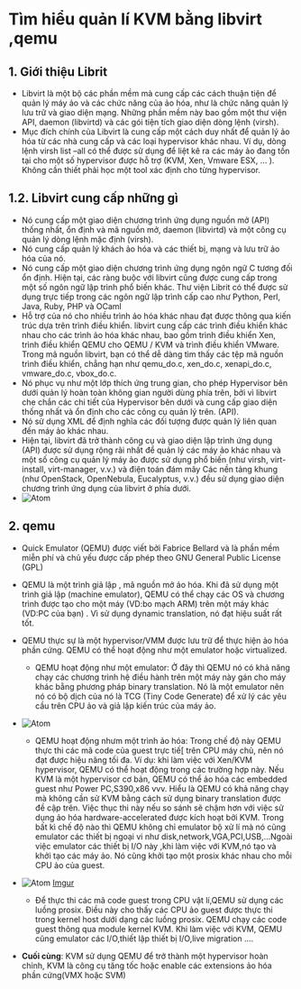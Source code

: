 # Tìm hiểu quản lí KVM bằng libvirt ,qemu # 
## 1. Giới thiệu Librit ## 
- Libvirt là một bộ các phần mềm mà cung cấp các cách thuận tiện để quản lý máy ảo và các chức năng của ảo hóa, như là chức năng quản lý lưu trữ và giao diện mạng. Những phần mềm này bao gồm một thư viện API, daemon (libvirtd) và các gói tiện tích giao diện dòng lệnh (virsh).
- Mục đích chính của Libvirt là cung cấp một cách duy nhất để quản lý ảo hóa từ các nhà cung cấp và các loại hypervisor khác nhau. Ví dụ, dòng lệnh virsh list –all có thể được sử dụng để liệt kê ra các máy ảo đang tồn tại cho một số hypervisor được hỗ trợ (KVM, Xen, Vmware ESX, … ). Không cần thiết phải học một tool xác định cho từng hypervisor.
## 1.2. Libvirt cung cấp những gì ##  
- Nó cung cấp một giao diện chương trình ứng dụng nguồn mở (API) thống nhất, ổn định và mã nguồn mở, daemon (libvirtd) và một công cụ quản lý dòng lệnh mặc định (virsh).
- Nó cung cấp quản lý khách ảo hóa và các thiết bị, mạng và lưu trữ ảo hóa của nó.
- Nó cung cấp một giao diện chương trình ứng dụng ngôn ngữ C tương đối ổn định. Hiện tại, các ràng buộc với libvirt cũng được cung cấp trong một số ngôn ngữ lập trình phổ biến khác. Thư viện Librit có thể được sử dụng trực tiếp trong các ngôn ngữ lập trình cấp cao như Python, Perl, Java, Ruby, PHP và OCaml
- Hỗ trợ của nó cho nhiều trình ảo hóa khác nhau đạt được thông qua kiến ​​trúc dựa trên trình điều khiển. libvirt cung cấp các trình điều khiển khác nhau cho các trình ảo hóa khác nhau, bao gồm trình điều khiển Xen, trình điều khiển QEMU cho QEMU / KVM và trình điều khiển VMware. Trong mã nguồn libvirt, bạn có thể dễ dàng tìm thấy các tệp mã nguồn trình điều khiển, chẳng hạn như qemu_do.c, xen_do.c, xenapi_do.c, vmware_do.c, vbox_do.c.
- Nó phục vụ như một lớp thích ứng trung gian, cho phép Hypervisor bên dưới quản lý hoàn toàn không gian người dùng phía trên, bởi vì libvirt che chắn các chi tiết của Hypervisor bên dưới và cung cấp giao diện thống nhất và ổn định cho các công cụ quản lý trên. (API).
- Nó sử dụng XML để định nghĩa các đối tượng được quản lý liên quan đến máy ảo khác nhau.
-  Hiện tại, libvirt đã trở thành công cụ và giao diện lập trình ứng dụng (API) được sử dụng rộng rãi nhất để quản lý các máy ảo khác nhau và một số công cụ quản lý máy ảo được sử dụng phổ biến (như virsh, virt-install, virt-manager, v.v.) và điện toán đám mây Các nền tảng khung (như OpenStack, OpenNebula, Eucalyptus, v.v.) đều sử dụng giao diện chương trình ứng dụng của libvirt ở phía dưới.
- ![Atom](https://camo.githubusercontent.com/7d3302af554fc4350b909f50587c2347e7cf69e4/687474703a2f2f692e696d6775722e636f6d2f6a6e4b704179592e706e67) 

## 2. qemu ## 
- Quick Emulator (QEMU) được viết bởi Fabrice Bellard và là phần mềm miễn phí và chủ yếu được cấp phép theo GNU General Public License (GPL)
- QEMU là một trình giả lập , mã nguồn mở ảo hóa. Khi đã sử dụng một trình giả lập (machine emulator), QEMU có thể chạy các OS và chương trình được tạo cho một máy (VD:bo mạch ARM) trên một máy khác (VD:PC của bạn) . Vì sử dụng dynamic translation, nó đạt hiệu suất rất tốt. 
- QEMU thực sự là một hypervisor/VMM được lưu trữ để thực hiện ảo hóa phần cứng. QEMU có thể hoạt động như một emulator hoặc virtualized. 
   - QEMU hoạt động như một emulator: Ở đây thì QEMU nó có khả năng chạy các chương trình hệ điều hành trên một máy này gán cho máy khác bằng phương pháp binary translation. Nó là một emulator nên nó có bộ dịch của nó là TCG (Tiny Code Generate) để xử lý các yêu cầu trên CPU ảo và giả lập kiến trúc của máy ảo. 
- ![Atom]([Imgur](https://i.imgur.com/tueAYxp.png)) 

   - QEMU hoạt động nhưm một trình ảo hóa: Trong chế độ này QEMU thực thi các mã code của guest trực tiế[ trên CPU máy chủ, nên nó đạt được hiệu năng tối đa. Ví dụ: khi làm việc với Xen/KVM hypervisor, QEMU có thể hoạt động trong các trường hợp này. Nếu KVM là một hypervisor cơ bản, QEMU có thể ảo hóa các embedded guest như Power PC,S390,x86 vvv. Hiểu là QEMU có khả năng chạy mà không cần sử KVM bằng cách sử dụng binary translation được đề cập trên. Việc thục thi này nếu so sánh sẽ chậm hơn với việc sử dụng ảo hóa hardware-accelerated được kích hoạt bởi KVM. Trong bất kì chế độ nào thì QEMU không chỉ emulator bộ xử lí mà nó cũng emulator các thiết bị ngoại vi như disk,network,VGA,PCI,USB,...Ngoài việc emulator các thiết bị I/O này ,khi làm việc với KVM,nó tạo và khởi tạo các máy ảo. Nó cũng khởi tạo một prosix khác nhau cho mỗi CPU ảo của guest. 
- ![Atom]() 
   [Imgur](https://i.imgur.com/2gZh0EW.png)
   - Để thực thi các mã code guest trong CPU vật lí,QEMU sử dụng các luồng prosix. Điều này cho thấy các CPU ảo guest được thực thi trong kernel host dưới dạng các luồng prosix. QEMU chạy các code guest thông qua module kernel KVM. Khi làm việc với KVM, QEMU cũng emulator các I/O,thiết lập thiết bị I/O,live migration ....    
- **Cuối cùng**: KVM sử dụng QEMU để trở thành một hypervisor hoàn chỉnh, KVM là công cụ tăng tốc hoặc enable các extensions ảo hóa phần cứng(VMX hoặc SVM)  
